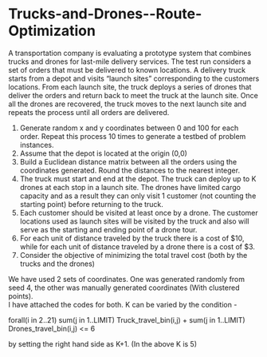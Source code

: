 # Trucks-and-Drones--Route-Optimization

A transportation company is evaluating a prototype system that combines trucks and drones for last-mile delivery services. The test run considers a set of orders that must be delivered to known locations. A delivery truck starts from a depot and visits “launch sites” corresponding to the customers locations. From each launch site, the truck deploys a series of drones that deliver the orders and return back to meet the truck at the launch site. Once all the drones are recovered, the truck moves to the next launch site and repeats the process until all orders are delivered.
1. Generate random x and y coordinates between 0 and 100 for each order. Repeat this process 10 times to generate a testbed of problem instances.
2. Assume that the depot is located at the origin (0,0)
3. Build a Euclidean distance matrix between all the orders using the coordinates generated. Round the distances to the nearest integer.
4. The truck must start and end at the depot. The truck can deploy up to K drones at each stop in a launch site. The drones have limited cargo capacity and as a result they can only visit 1 customer (not counting the starting point) before returning to the truck.
5. Each customer should be visited at least once by a drone. The customer locations used as launch sites will be visited by the truck and also will serve as the starting and ending point of a drone tour.
6. For each unit of distance traveled by the truck there is a cost of $10, while for each
unit of distance traveled by a drone there is a cost of $3.
7. Consider the objective of minimizing the total travel cost (both by the trucks and the drones)

We have used 2 sets of coordinates. One was generated randomly from seed 4, the other was manually generated coordinates (With clustered points).  
I have attached the codes for both. 
K can be varied by the condition -

forall(i in 2..21) sum(j in 1..LIMIT) Truck_travel_bin(i,j) + sum(j in 1..LIMIT) Drones_travel_bin(i,j)  <= 6

by setting the right hand side as K+1. (In the above K is 5)
